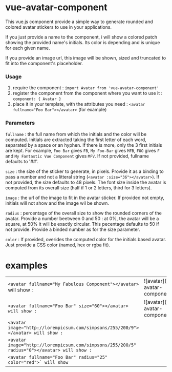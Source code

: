 # vue-avatar-component

This vue.js component provide a simple way to generate rounded and colored avatar stickers to use in your applications.

If you just provide a name to the component, i will show a colored patch showing the provided name's initials. Its color is depending and is unique for each given name.

If you provide an image url, this image will be shown, sized and truncated to fit into the component's placeholder.

### Usage

1. require the component : `import Avatar from 'vue-avatar-component'`
2. register the component from the component where you want to use it :   `component: { Avatar }`
3. place it in your template, with the attributes you need :   `<avatar fullname="Foo Bar"></avatar>` (for example)

### Parameters

`fullname` :   the full name from which the initials and the color will be computed. Initials are extracted taking the first letter of each word, separated by a space or an hyphen. If there is more, only the 3 first initials are kept. For example, `Foo Bar` gives `FB`, `My Foo-Bar` gives `MFB`, `FOO` gives `F` and `My Fantastic Vue Component` gives `MFV`. If not provided, fullname defaults to '##'.

`size` : the size of the sticker to generate, in pixels. Provide it as a binding to pass a number and not a litteral string (`<avatar :size="36"></avatar>`). If not provided, the size defaults to 48 pixels. The font size inside the avatar is computed from its overall size (half if 1 or 2 letters, third for 3 letters).

`image` : the url of the image to fit in the avatar sticker. If provided not empty, initials will not show and the image wil be shown.

`radius` : percentage of the overall size to show the rounded corners of the avatar. Provide a number beetween 0 and 50 : at 0%, the avatar will be a square, at 50% it will be exactly circular. This pecentage defaults to 50 if not provide. Provide a binded number as for the size parameter.

`color` : If provided, overides the computed color for the initials based avatar. Just provide a CSS color (named, hex or rgba fit).

# examples

<table>
  <tr>
    <td><code>&lt;avatar fullname="My Fabulous Component"&gt;&lt;/avatar&gt;</code> will show :</td>
    <td> ![avatar](https://github.com/ssouron/vue-avatar-component/blob/master/img/example1.jpg) </td>
  </tr>
  <tr>
    <td> <code>&lt;avatar fullname="Foo Bar" size="60"&gt;&lt;/avatar&gt; will show : </td>
    <td> ![avatar](https://github.com/ssouron/vue-avatar-component/blob/master/img/example2.jpg) </td>
  </tr>
  <tr>
    <td> <code>&lt;avatar image="http://lorempicsum.com/simpsons/255/200/9"&gt;&lt;/avatar&gt; will show : </td>
    <td>  </td>
  </tr>
  <tr>
    <td> <code>&lt;avatar image="http://lorempicsum.com/simpsons/255/200/5" radius="0"&gt;&lt;/avatar&gt; will show : </td>
    <td>  </td>
  </tr>
  <tr>
    <td> <code>&lt;avatar fullname="Foo Bar" radius="25" color="red"></avatar>` will show  </td>
    <td>  </td>
  </tr>
</table>

